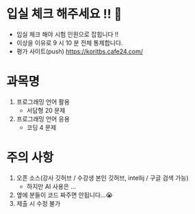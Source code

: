 # 입실 체크 해주세요 !! 💌
- 입실 체크 해야 시험 인원으로 잡힙니다 !!
- 이상을 이유로 9 시 10 분 전체 통제합니다.
- 평가 사이트(push)
  https://koritbs.cafe24.com/
# 과목명
1. 프로그래밍 언어 활용
    - 서답형 20 문제
2. 프로그래밍 언어 응용
    - 코딩 4 문제
# 주의 사항
1. 오픈 소스(강사 깃허브 / 수강생 본인 깃허브, intellij / 구글 검색 가능)
    - 하지만 AI 사용은 ...
2. 옆에 분들이 코드 짜주면 안됩니다...😭
3. 제출 시 수정 불가